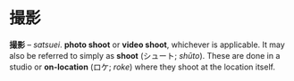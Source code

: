 # 撮影

**撮影** – _satsuei_. **photo shoot** or **video shoot**, whichever is applicable. It may also be referred to simply as **shoot** (シュート; _shūto_). These are done in a studio or **on-location** (ロケ; _roke_) where they shoot at the location itself.
